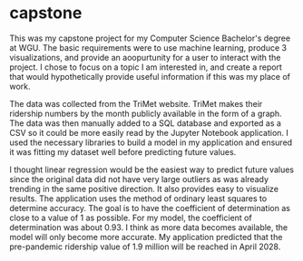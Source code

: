 # capstone

This was my capstone project for my Computer Science Bachelor's degree at WGU. The basic requirements were to use machine learning, produce 3 visualizations, and provide an aoopurtunity for a user to interact with the project. I chose to focus on a topic I am interested in, and create a report that would hypothetically provide useful information if this was my place of work.

The data was collected from the TriMet website. TriMet makes their ridership numbers by the month publicly available in the form of a graph. The data was then manually added to a SQL database and exported as a CSV so it could be more easily read by the Jupyter Notebook application. I used the necessary libraries to build a model in my application and ensured it was fitting my dataset well before predicting future values. 

I thought linear regression would be the easiest way to predict future values since the original data did not have very large outliers as was already trending in the same positive direction. It also provides easy to visualize results. The application uses the method of ordinary least squares to determine accuracy. The goal is to have the coefficient of determination as close to a value of 1 as possible. For my model, the coefficient of determination was about 0.93. I think as more data becomes available, the model will only become more accurate. My application predicted that the pre-pandemic ridership value of 1.9 million will be reached in April 2028. 
